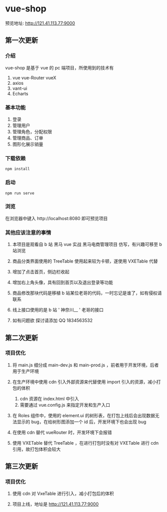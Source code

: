 # vue-shop

预览地址: http://121.41.113.77:9000

## 第一次更新

### 介绍

vue-shop 是基于 vue 的 pc 端项目，所使用到的技术有

1. vue vue-Router vueX
2. axios
3. vant-ui
4. Echarts

### 基本功能

1. 登录
2. 管理用户
3. 管理角色，分配权限
4. 管理商品、订单
5. 图形化展示销量



### 下载依赖

```
npm install
```

### 启动

```
npm run serve
```

### 浏览

在浏览器中键入 http://localhost:8080 即可预览项目



### 其他应该注意的事情

1. 本项目是观看自 b 站 黑马 vue 实战 黑马电商管理项目 仿写，有兴趣可移至 b 站浏览

2. 商品分类界面使用的 TreeTable 使用起来较为卡顿，遂使用 VXETable 代替
3. 增加了点击首页，侧边栏收起
4. 增加右上角头像，具有回到首页以及退出登录等功能
5. 商品修改那块代码是移植 b 站某位老哥的代码，一时忘记是谁了，如有侵权请联系
6. 线上接口使用的是 b 站 ' 神奈川__ ' 老哥的接口
7. 如有问题欲 探讨请添加 QQ 1834563532



## 第二次更新

### 项目优化

1. 将 main.js 细分成 main-dev.js 和 main-prod.js ，前者用于开发环境，后者用于生产环境
2. 在生产环境中使用 cdn 引入外部资源来代替使用 import 引入的资源，减小打包的体积
   1. cdn 资源在 index.html 中引入
   2. 需要通过 vue.config.js 来指定开发和生产入口

3. 在 Roles 组件中，使用的 element.ui 的树形表，在打包上线后会出现数据无法显示的 bug，在给树形图添加一个 id 后，开发环境下也会出现 bug 
4. 在使用 cdn 替代 vueRouter 时，开发环境下会报错
5. 使用 VXETable 替代 TreeTable ，在进行打包时没有对 VXETable 进行 cdn 引用，故打包体积会较大



## 第三次更新

### 项目优化

1. 使用 cdn 对 VxeTable 进行引入，减小打包后的体积 

2. 项目上线，地址是 http://121.41.113.77:9000 
